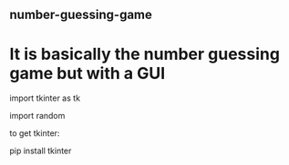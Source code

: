 ## number-guessing-game

# It is basically the number guessing game but with a GUI


import tkinter as tk

import random


to get tkinter:

pip install tkinter
